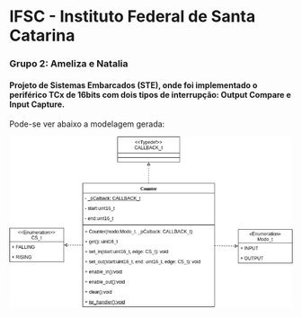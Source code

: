 # IFSC - Instituto Federal de Santa Catarina

### Grupo 2: Ameliza e Natalia

#### Projeto de Sistemas Embarcados (STE), onde foi implementado o periférico TCx de 16bits com dois tipos de interrupção: Output Compare e Input Capture.

Pode-se ver abaixo a modelagem gerada:

![Diagrama de Classe](DiagramaClass.png)
